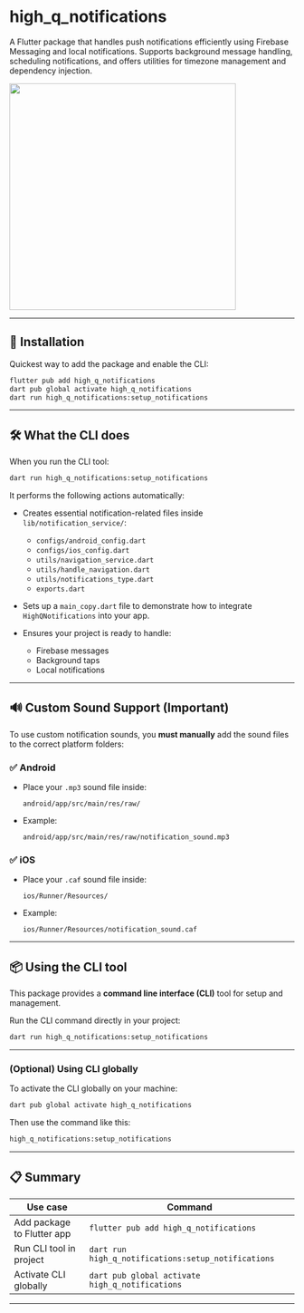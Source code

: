 # high_q_notifications

A Flutter package that handles push notifications efficiently using Firebase Messaging
and local notifications. Supports background message handling, scheduling notifications,
and offers utilities for timezone management and dependency injection.

<img src="https://github.com/user-attachments/assets/8ab2c12d-fb93-4a23-87a4-12ba9d6a4a9d" width="400"/>



---

## 🚀 Installation

Quickest way to add the package and enable the CLI:

```bash
flutter pub add high_q_notifications
dart pub global activate high_q_notifications
dart run high_q_notifications:setup_notifications
````

---

## 🛠️ What the CLI does

When you run the CLI tool:

```bash
dart run high_q_notifications:setup_notifications
```

It performs the following actions automatically:

* Creates essential notification-related files inside `lib/notification_service/`:

    * `configs/android_config.dart`
    * `configs/ios_config.dart`
    * `utils/navigation_service.dart`
    * `utils/handle_navigation.dart`
    * `utils/notifications_type.dart`
    * `exports.dart`
* Sets up a `main_copy.dart` file to demonstrate how to integrate `HighQNotifications` into your
  app.
* Ensures your project is ready to handle:

    * Firebase messages
    * Background taps
    * Local notifications

---

## 🔊 Custom Sound Support (Important)

To use custom notification sounds, you **must manually** add the sound files to the correct platform
folders:

### ✅ Android

* Place your `.mp3` sound file inside:

  ```
  android/app/src/main/res/raw/
  ```
* Example:

  ```
  android/app/src/main/res/raw/notification_sound.mp3
  ```

### ✅ iOS

* Place your `.caf` sound file inside:

  ```
  ios/Runner/Resources/
  ```


* Example:

  ```
  ios/Runner/Resources/notification_sound.caf
  ```

---

## 📦 Using the CLI tool

This package provides a **command line interface (CLI)** tool for setup and management.

Run the CLI command directly in your project:

```bash
dart run high_q_notifications:setup_notifications
```

---

### (Optional) Using CLI globally

To activate the CLI globally on your machine:

```bash
dart pub global activate high_q_notifications
```

Then use the command like this:

```bash
high_q_notifications:setup_notifications
```

---

## 📋 Summary

| Use case                   | Command                                             |
|----------------------------|-----------------------------------------------------|
| Add package to Flutter app | `flutter pub add high_q_notifications`              |
| Run CLI tool in project    | `dart run high_q_notifications:setup_notifications` |
| Activate CLI globally      | `dart pub global activate high_q_notifications`     |

---


